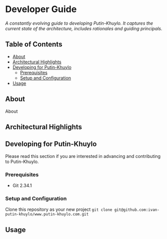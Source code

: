 # Developer Guide <!-- omit in toc -->

_A constantly evolving guide to developing Putin-Khuylo. It captures the current state of the architecture, includes rationales and guiding principals._

## Table of Contents <!-- omit in toc -->

- [About](#about)
- [Architectural Highlights](#architectural-highlights)
- [Developing for Putin-Khuylo](#developing-for-putin-khuylo)
  - [Prerequisites](#prerequisites)
  - [Setup and Configuration](#setup-and-configuration)
- [Usage](#usage)

## About

About

## Architectural Highlights

## Developing for Putin-Khuylo

Please read this section if you are interested in advancing and contributing to Putin-Khuylo.

### Prerequisites

- Git 2.34.1

### Setup and Configuration

Clone this repository as your new project `git clone git@github.com:ivan-putin-khuylo/www.putin-khuylo.com.git`

## Usage
